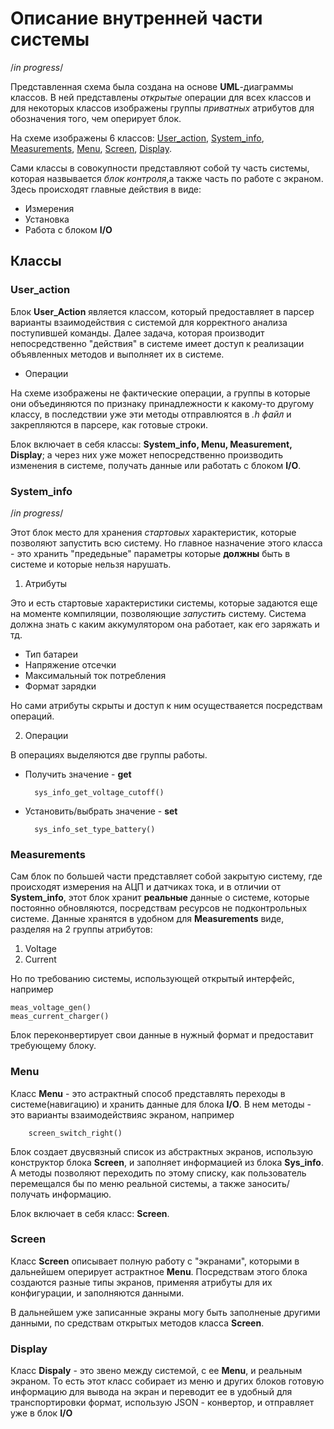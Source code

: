 # Описание внутренней части системы #

/*in progress*/

Представленная схема была создана на основе **UML**-диаграммы классов. В ней представлены *открытые* операции для всех классов и для некоторых классов изображены группы *приватных* атрибутов для обозначения того, чем оперирует блок. 

На схеме изображены 6 классов: [User_action](#USER_ACTION), [System_info](#SYSTEM_INFO), [Measurements](#MEASUREMENTS), 
[Menu](#MENU), [Screen](#SCREEN), [Display](#DISPLAY). 

Сами классы в совокупности представляют собой ту часть системы, которая назвывается *блок контроля*,а также	 часть по работе с экраном.
Здесь происходят главные действия в виде: 

* Измерения 
* Установка
* Работа с блоком **I/O**

## Классы ##


### <a name="USER_ACTION">User_action</a> ###


Блок **User_Action** является классом, который предоставляет в парсер варианты взаимодействия с системой для корректного анализа поступившей команды. Далее задача, которая производит непосредственно "действия" в системе имеет доступ к реализации объявленных методов и выполняет их в системе. 

* Операции

На схеме изображены не фактические операции, а группы в которые они объединяются по признаку принадлежности к какому-то другому классу, в последствии уже эти методы отправлюятся в *.h файл* и закрепляются в парсере, как готовые строки. 


Блок включает в себя классы: **System_info, Menu, Measurement, Display**; а через них уже может непосредственно производить изменения в системе, получать данные или работать с блоком **I/O**.


### <a name="SYSTEM_INFO">System_info</a> ###

/*in progress*/

Этот блок место для хранения *стартовых* характеристик, которые позволяют запустить всю систему. Но главное назначение этого класса - это хранить "предедьные" параметры которые **должны** быть в системе и которые нельзя нарушать. 


1. Атрибуты

Это и есть стартовые характеристики системы, которые задаются еще на моменте компиляции, позволяющие *запустить* систему. Система должна знать с каким аккумулятором она работает, как его заряжать и тд.

* Тип батареи
* Напряжение отсечки 
* Максимальный ток потребления
* Формат зарядки

Но сами атрибуты скрыты и доступ к ним осуществаяется посредствам операций.

2. Операции


В операциях выделяются две группы работы.	

* Получить значение - **get**

		sys_info_get_voltage_cutoff()

* Установить/выбрать значение - **set**

		sys_info_set_type_battery()


### <a name="MEASUREMENTS">Measurements</a> ###


Сам блок по большей части представляет собой закрытую систему, где происходят измерения на АЦП и датчиках тока, и в отличии от **System_info**, этот блок хранит **реальные** данные о системе, которые постоянно обновляются, посредствам ресурсов не подконтрольных системе. Данные хранятся в удобном для **Measurements** виде, разделяя на 2 группы атрибутов:

1. Voltage  
2. Current

Но по требованию системы, использующей открытый интерфейс, например

	meas_voltage_gen()
	meas_current_charger()

Блок переконвертирует свои данные в нужный формат и предоставит требующему блоку. 

### <a name="MENU">Menu</a> ###

Класс **Menu** - это астрактный способ представлять переходы в системе(навигацию) и хранить данные для блока **I/O**. В нем методы - это варианты взаимодействияс экраном, например 
	
		screen_switch_right()

Блок создает двусвязный список из абстрактных экранов, использую конструктор блока **Screen**, и заполняет информацией из блока **Sys_info**. А методы позволяют переходить по этому списку, как пользователь перемещался бы по меню реальной системы, а также заносить/получать информацию. 

Блок включает в себя класс: **Screen**.

### <a name="SCREEN">Screen</a> ###


Класс **Screen** описывает полную работу с "экранами", которыми в дальнейшем оперирует астрактное **Menu**. Посредствам этого блока создаются разные типы экранов, применяя атрибуты для их конфигурации, и заполняются данными.

В дальнейшем уже записанные экраны могу быть заполненые другими данными, по средствам открытых методов класса **Screen**.

### <a name="DISPLAY">Display</a> ###

Класс **Dispaly** - это звено между системой, с ее **Menu**, и реальным экраном. То есть этот класс собирает из меню и других блоков готовую информацию для вывода на экран и переводит ее в удобный для транспортировки формат, использую JSON - конвертор, и отправляет уже в блок **I/O** 